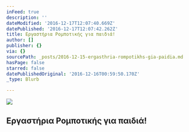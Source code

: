 ```yaml
---
inFeed: true
description: ''
dateModified: '2016-12-17T12:07:40.669Z'
datePublished: '2016-12-17T12:07:42.262Z'
title: Εργαστήρια Ρομποτικής για παιδιά!
author: []
publisher: {}
via: {}
sourcePath: _posts/2016-12-15-ergasthria-rompotikhs-gia-paidia.md
hasPage: false
starred: false
datePublishedOriginal: '2016-12-16T00:59:50.170Z'
_type: Blurb

---
```

![](https://the-grid-user-content.s3-us-west-2.amazonaws.com/cea79128-9eb0-471a-80f5-754c3cff4c2b.gif)

## Εργαστήρια Ρομποτικής για παιδιά!